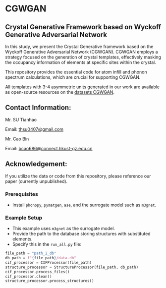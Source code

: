 
# CGWGAN

## Crystal Generative Framework based on Wyckoff Generative Adversarial Network

In this study, we present the Crystal Generative framework based on the Wyckoff Generative Adversarial Network (CGWGAN). CGWGAN employs a strategy focused on the generation of crystal templates, effectively masking the occupancy information of elements at specific sites within the crystal.

This repository provides the essential code for atom infill and phonon spectrum calculations, which are crucial for supporting CGWGAN.

All templates with 3-4 asymmetric units generated in our work are available as open-source resources on the [datasets CGWGAN](https://huggingface.co/datasets/caobin/CGWGAN).

## Contact Information:

Mr. SU Tianhao  

Email: thsu0407@gmail.com

Mr. Cao Bin  

Email: bcao686@connect.hkust-gz.edu.cn



## Acknowledgement:
If you utilize the data or code from this repository, please reference our paper (currently unpublished).


### Prerequisites

- Install `phonopy`, `pymatgen`, `ase`, and the surrogate model such as `m3gnet`.

### Example Setup

- This example uses `m3gnet` as the surrogate model.
- Provide the path to the database storing structures with substituted elements.
- Specify this in the `run_all.py` file:

```python
file_path = "path_2_db"
db_path = f"{file_path}/data.db"
cif_processor = CIFProcessor(file_path)
structure_processor = StructureProcessor(file_path, db_path)
cif_processor.process_files()
cif_processor.clean()
structure_processor.process_structures()

